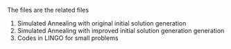 The files are the related files
  1. Simulated Annealing with original initial solution generation
  2. Simulated Annealing with improved initial solution generation generation
  3. Codes in LINGO for small problems
